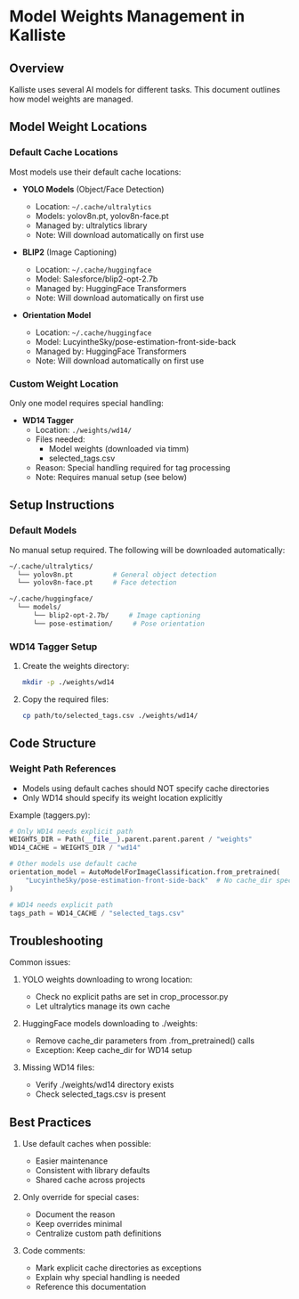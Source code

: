 # Model Weights Management in Kalliste

## Overview

Kalliste uses several AI models for different tasks. This document outlines how model weights are managed.

## Model Weight Locations

### Default Cache Locations
Most models use their default cache locations:

- **YOLO Models** (Object/Face Detection)
  - Location: `~/.cache/ultralytics`
  - Models: yolov8n.pt, yolov8n-face.pt
  - Managed by: ultralytics library
  - Note: Will download automatically on first use

- **BLIP2** (Image Captioning)
  - Location: `~/.cache/huggingface`
  - Model: Salesforce/blip2-opt-2.7b
  - Managed by: HuggingFace Transformers
  - Note: Will download automatically on first use

- **Orientation Model**
  - Location: `~/.cache/huggingface`
  - Model: LucyintheSky/pose-estimation-front-side-back
  - Managed by: HuggingFace Transformers
  - Note: Will download automatically on first use

### Custom Weight Location
Only one model requires special handling:

- **WD14 Tagger**
  - Location: `./weights/wd14/`
  - Files needed:
    - Model weights (downloaded via timm)
    - selected_tags.csv
  - Reason: Special handling required for tag processing
  - Note: Requires manual setup (see below)

## Setup Instructions

### Default Models
No manual setup required. The following will be downloaded automatically:
```bash
~/.cache/ultralytics/
  └── yolov8n.pt          # General object detection
  └── yolov8n-face.pt     # Face detection

~/.cache/huggingface/
  └── models/
      └── blip2-opt-2.7b/     # Image captioning
      └── pose-estimation/     # Pose orientation
```

### WD14 Tagger Setup
1. Create the weights directory:
   ```bash
   mkdir -p ./weights/wd14
   ```

2. Copy the required files:
   ```bash
   cp path/to/selected_tags.csv ./weights/wd14/
   ```

## Code Structure

### Weight Path References
- Models using default caches should NOT specify cache directories
- Only WD14 should specify its weight location explicitly

Example (taggers.py):
```python
# Only WD14 needs explicit path
WEIGHTS_DIR = Path(__file__).parent.parent.parent / "weights"
WD14_CACHE = WEIGHTS_DIR / "wd14"

# Other models use default cache
orientation_model = AutoModelForImageClassification.from_pretrained(
    "LucyintheSky/pose-estimation-front-side-back"  # No cache_dir specified
)

# WD14 needs explicit path
tags_path = WD14_CACHE / "selected_tags.csv"
```

## Troubleshooting

Common issues:

1. YOLO weights downloading to wrong location:
   - Check no explicit paths are set in crop_processor.py
   - Let ultralytics manage its own cache

2. HuggingFace models downloading to ./weights:
   - Remove cache_dir parameters from .from_pretrained() calls
   - Exception: Keep cache_dir for WD14 setup

3. Missing WD14 files:
   - Verify ./weights/wd14 directory exists
   - Check selected_tags.csv is present

## Best Practices

1. Use default caches when possible:
   - Easier maintenance
   - Consistent with library defaults
   - Shared cache across projects

2. Only override for special cases:
   - Document the reason
   - Keep overrides minimal
   - Centralize custom path definitions

3. Code comments:
   - Mark explicit cache directories as exceptions
   - Explain why special handling is needed
   - Reference this documentation